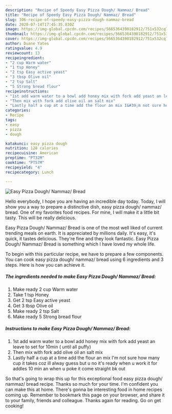 ```yaml
---
description: "Recipe of Speedy Easy Pizza Dough/ Nammaz/ Bread"
title: "Recipe of Speedy Easy Pizza Dough/ Nammaz/ Bread"
slug: 306-recipe-of-speedy-easy-pizza-dough-nammaz-bread
date: 2020-07-14T17:45:35.830Z
image: https://img-global.cpcdn.com/recipes/5665364390182912/751x532cq70/easy-pizza-dough-nammaz-bread-recipe-main-photo.jpg
thumbnail: https://img-global.cpcdn.com/recipes/5665364390182912/751x532cq70/easy-pizza-dough-nammaz-bread-recipe-main-photo.jpg
cover: https://img-global.cpcdn.com/recipes/5665364390182912/751x532cq70/easy-pizza-dough-nammaz-bread-recipe-main-photo.jpg
author: Duane Yates
ratingvalue: 4.9
reviewcount: 13
recipeingredient:
- "2 cup Warm water"
- "1 tsp Honey"
- "2 tsp Easy active yeast"
- "3 tbsp Olive oil"
- "2 tsp Salt"
- "5 Strong bread flour"
recipeinstructions:
- "1st add warm water to a bowl add honey mix with fork add yeast an leave to set for 10min ( until all puffy)"
- "Then mix with fork add olive oil an salt mix"
- "Lastly half a cup at a time add the flour an mix I&#39;m not sure how many cup it takes coz ill alway guess but u no it&#39;s ready when u work it for addles 10 min an when u poke it come straight bk out"
categories:
- Recipe
tags:
- easy
- pizza
- dough

katakunci: easy pizza dough 
nutrition: 128 calories
recipecuisine: American
preptime: "PT32M"
cooktime: "PT57M"
recipeyield: "4"
recipecategory: Lunch

---
```



![Easy Pizza Dough/ Nammaz/ Bread](https://img-global.cpcdn.com/recipes/5665364390182912/751x532cq70/easy-pizza-dough-nammaz-bread-recipe-main-photo.jpg)

Hello everybody, I hope you are having an incredible day today. Today, I will show you a way to prepare a distinctive dish, easy pizza dough/ nammaz/ bread. One of my favorites food recipes. For mine, I will make it a little bit tasty. This will be really delicious.

Easy Pizza Dough/ Nammaz/ Bread is one of the most well liked of current trending meals on earth. It is appreciated by millions daily. It's easy, it's quick, it tastes delicious. They're fine and they look fantastic. Easy Pizza Dough/ Nammaz/ Bread is something which I have loved my whole life.




To begin with this particular recipe, we have to prepare a few components. You can cook easy pizza dough/ nammaz/ bread using 6 ingredients and 3 steps. Here is how you can achieve it.

<!--inarticleads1-->

##### The ingredients needed to make Easy Pizza Dough/ Nammaz/ Bread:

1. Make ready 2 cup Warm water
1. Take 1 tsp Honey
1. Get 2 tsp Easy active yeast
1. Get 3 tbsp Olive oil
1. Make ready 2 tsp Salt
1. Make ready 5 Strong bread flour




<!--inarticleads2-->

##### Instructions to make Easy Pizza Dough/ Nammaz/ Bread:

1. 1st add warm water to a bowl add honey mix with fork add yeast an leave to set for 10min ( until all puffy)
1. Then mix with fork add olive oil an salt mix
1. Lastly half a cup at a time add the flour an mix I&#39;m not sure how many cup it takes coz ill alway guess but u no it&#39;s ready when u work it for addles 10 min an when u poke it come straight bk out




So that's going to wrap this up for this exceptional food easy pizza dough/ nammaz/ bread recipe. Thanks so much for your time. I'm confident you can make this at home. There's gonna be interesting food in home recipes coming up. Remember to bookmark this page on your browser, and share it to your family, friends and colleague. Thanks again for reading. Go on get cooking!
